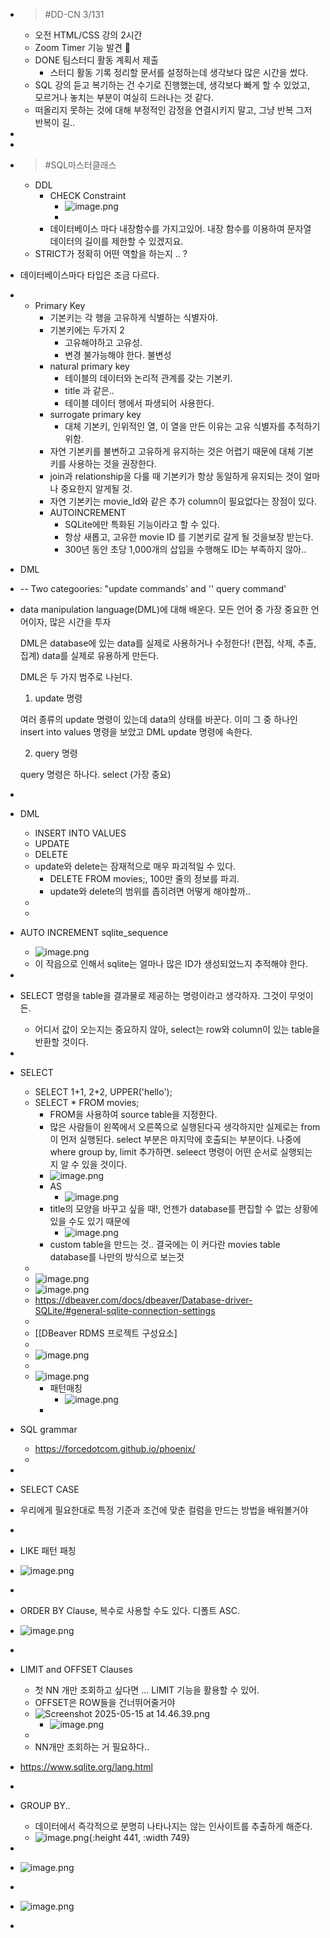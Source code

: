 - > #DD-CN 3/131
	- 오전 HTML/CSS 강의 2시간
	- Zoom Timer 기능 발견 👀
	- DONE 팀스터디 활동 계획서 제출
		- 스터디 활동 기록 정리할 문서를 설정하는데 생각보다 많은 시간을 썼다.
	- SQL 강의 듣고 복기하는 건 수기로 진행했는데, 생각보다 빠게 할 수 있었고, 모르거나 놓치는 부분이 여실히 드러나는 것 같다.
	- 떠올리지 못하는 것에 대해 부정적인 감정을 연결시키지 말고, 그냥 반복 그저 반복이 길..
-
-
- > #SQL마스터클래스
	- DDL
		- CHECK Constraint
			- ![image.png](../assets/image_1747268145148_0.png)
			-
		- 데이터베이스 마다 내장함수를 가지고있어. 내장 함수를 이용하여 문자열 데이터의 길이를 제한할 수 있겠지요.
	- STRICT가 정확히 어떤 역할을 하는지 .. ?
- 데이터베이스마다 타입은 조금 다르다.
-
	- Primary Key
		- 기본키는 각  행을 고유하게 식별하는 식별자야.
		- 기본키에는 두가지 2
			- 고유해야하고 고유성.
			- 변경 불가능해야 한다. 불변성
		- natural primary key
			- 테이블의 데이터와 논리적 관계를 갖는 기본키.
			- title 과 같은..
			- 테이블 데이터 행에서 파생되어 사용한다.
		- surrogate primary key
			- 대체 기본키, 인위적인 열, 이 열을 만든 이유는 고유 식별자를 추적하기 위함.
		- 자연 기본키를 불변하고 고유하게 유지하는 것은 어렵기 때문에 대체 기본키를 사용하는 것을 권장한다.
		- join과 relationship을 다룰 때 기본키가 항상 동일하게 유지되는 것이 얼마 나 중요한지 알게될 것.
		- 자연 기본키는 movie_Id와 같은 추가 column이 필요없다는 장점이 있다.
		- AUTOINCREMENT
			- SQLite에만 특화된 기능이라고 할 수 있다.
			- 항상 새롭고, 고유한 movie ID 를 기본키로 갈게 될 것을보장 받는다.
			- 300년 동안 초당 1,000개의 삽입을 수행해도 ID는 부족하지 않아..
- DML
- -- Two categoories: "update commands' and '' query command'
- data manipulation language(DML)에 대해 배운다.
  모든 언어 중 가장 중요한 언어이자, 많은 시간을 투자
  
  DML은 database에 있는 data를 실제로 사용하거나 수정한다!
  (편집, 삭제, 추출, 집계)
  data를 실제로 유용하게 만든다.
  
  DML은 두 가지 범주로 나뉜다.
  1. update 명령
  
  여러 종류의 update 명령이 있는데 data의 상태를 바꾼다.
  이미 그 중 하나인 insert into values 명령을 보았고
  DML update 명령에 속한다.
  
  2. query 명령
  
  query 명령은 하나다.
  select (가장 중요)
-
- DML
	- INSERT INTO VALUES
	- UPDATE
	- DELETE
	- update와 delete는 잠재적으로 매우 파괴적일 수 있다.
		- DELETE FROM movies;, 100만 줄의 정보를 파괴.
		- update와  delete의  범위를 좁히려면 어떻게 해야할까..
	-
	-
- AUTO INCREMENT sqlite_sequence
	- ![image.png](../assets/image_1747271798213_0.png)
	- 이 작읍으로 인해서 sqlite는 얼마나 많은 ID가 생성되었느지 추적해야 한다.
-
- SELECT 명령을 table을 결과물로 제공하는 명령이라고 생각하자. 그것이 무엇이든.
	- 어디서 값이 오는지는 중요하지 않아, select는 row와 column이 있는 table을 반환할 것이다.
-
- SELECT
	- SELECT 1+1, 2+2, UPPER('hello');
	- SELECT * FROM movies;
		- FROM을 사용하여 source table을 지정한다.
		- 많은 사람들이 왼쪽에서 오른쪽으로 실행된다곡 생각하지만 실제로는 from이 먼저 실행된다. select 부분은 마지막에 호출되는 부분이다. 나중에 where group by, limit 추가하면. seleect 명령이 어떤 순서로 실행되는지 알 수 있을 것이다.
		- ![image.png](../assets/image_1747272563515_0.png)
		- AS
			- ![image.png](../assets/image_1747272738899_0.png)
		- title의 모양을 바꾸고 싶을 때!, 언젠가 database를 편집할 수 없는 상황에 있을 수도 있기 때문에
			- ![image.png](../assets/image_1747272880343_0.png)
		- custom table을 만드는 것.. 결국에는 이 커다란 movies table database를 나만의 방식으로 보는것
	-
	- ![image.png](../assets/image_1747273442214_0.png)
	- ![image.png](../assets/image_1747273563270_0.png)
	- https://dbeaver.com/docs/dbeaver/Database-driver-SQLite/#general-sqlite-connection-settings
	-
	- [[DBeaver RDMS 프로젝트 구성요소]
	-
	- ![image.png](../assets/image_1747280726984_0.png)
	-
	- ![image.png](../assets/image_1747281055287_0.png)
		- 패턴매칭
			- ![image.png](../assets/image_1747281162161_0.png)
		-
- SQL grammar
	- https://forcedotcom.github.io/phoenix/
	-
-
- SELECT CASE
- 우리에게 필요한대로 특정 기준과 조건에 맞춘 컬럼을 만드는 방법을 배워볼거야
-
- LIKE 패턴 패칭
- ![image.png](../assets/image_1747287278778_0.png)
-
- ORDER BY Clause, 복수로 사용할 수도 있다. 디폴트 ASC.
- ![image.png](../assets/image_1747287365341_0.png)
-
- LIMIT and OFFSET Clauses
	- 첫  NN 개만 조회하고 싶다면 ... LIMIT 기능을 활용할 수 있어.
	- OFFSET은 ROW들을 건너뛰어줄거야
	- ![Screenshot 2025-05-15 at 14.46.39.png](../assets/Screenshot_2025-05-15_at_14.46.39_1747288003908_0.png)
		- ![image.png](../assets/image_1747288105948_0.png)
	-
	- NN개만 조회하는 거 필요하다..
- https://www.sqlite.org/lang.html
-
- GROUP BY..
	- 데이터에서 즉각적으로 분명히 나타나지는 않는 인사이트를 추출하게 해준다.
	- ![image.png](../assets/image_1747309594759_0.png){:height 441, :width 749}
-
- ![image.png](../assets/image_1747309830250_0.png)
-
- ![image.png](../assets/image_1747315741907_0.png)
-